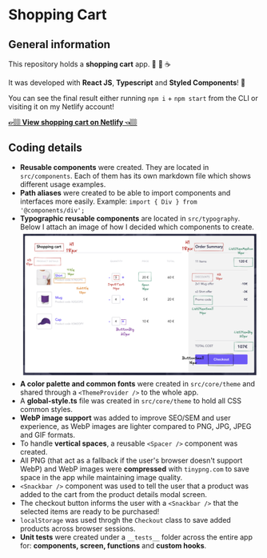 # Shopping Cart

## General information

This repository holds a **shopping cart** app. 👕 🧢 ☕️

It was developed with **React JS**, **Typescript** and **Styled Components**! 🚀

You can see the final result either running `npm i` + `npm start` from the CLI or visiting it on my Netlify account!

**[👉🏼 View shopping cart on Netlify 👈🏼](https://shopping-cart-fvalles.netlify.app/)**

## Coding details

- **Reusable components** were created. They are located in `src/components`. Each of them has its own markdown file which shows different usage examples.
- **Path aliases** were created to be able to import components and interfaces more easily. Example: `import { Div } from '@components/div'; `
- **Typographic reusable components** are located in `src/typography`. Below I attach an image of how I decided which components to create.
  ![typography-components-designed](typography-components-designed.png)
- **A color palette and common fonts** were created in `src/core/theme` and shared through a `<ThemeProvider />` to the whole app.
- A **global-style.ts** file was created in `src/core/theme` to hold all CSS common styles.
- **WebP image support** was added to improve SEO/SEM and user experience, as WebP images are lighter compared to PNG, JPG, JPEG and GIF formats.
- To handle **vertical spaces**, a reusable `<Spacer />` component was created.
- All PNG (that act as a fallback if the user's browser doesn't support WebP) and WebP images were **compressed** with `tinypng.com` to save space in the app while maintaining image quality.
- `<Snackbar />` component was used to tell the user that a product was added to the cart from the product details modal screen.
- The checkout button informs the user with a `<Snackbar />` that the selected items are ready to be purchased!
- `localStorage` was used throgh the `Checkout` class to save added products across browser sessions.
- **Unit tests** were created under a `__tests__` folder across the entire app for: **components, screen, functions** and **custom hooks**.
